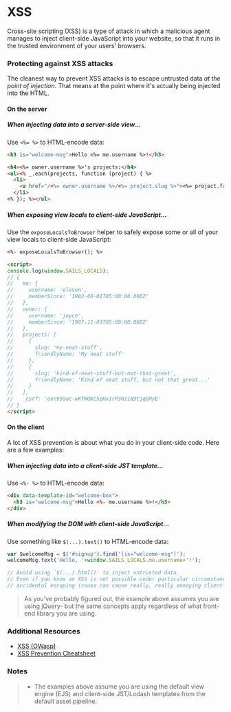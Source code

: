 # XSS

Cross-site scripting (XSS) is a type of attack in which a malicious agent manages to inject client-side JavaScript into your website, so that it runs in the trusted environment of your users' browsers.


### Protecting against XSS attacks

The cleanest way to prevent XSS attacks is to escape untrusted data _at the point of injection_.  That means at the point where it's actually being injected into the HTML.


#### On the server

##### When injecting data into a server-side view...

Use `<%= %>` to HTML-encode data:

```html
<h3 is="welcome-msg">Hello <%= me.username %>!</h3>

<h4><%= owner.username %>'s projects:</h4>
<ul><% _.each(projects, function (project) { %>
  <li>
    <a href="/<%= owner.username %>/<%= project.slug %>"><%= project.friendlyName %></a>
  </li>
<% }); %></ul>
```

##### When exposing view locals to client-side JavaScript...

Use the `exposeLocalsToBrowser` helper to safely expose some or all of your view locals to client-side JavaScript:

```html
<%- exposeLocalsToBrowser(); %>

<script>
console.log(window.SAILS_LOCALS);
// {
//   me: {
//     username: 'eleven',
//     memberSince: '1982-08-01T05:00:00.000Z'
//   },
//   owner: {
//     username: 'joyce',
//     memberSince: '1987-11-03T05:00:00.000Z'
//   },
//   projects: [
//     {
//       slug: 'my-neat-stuff',
//       friendlyName: 'My neat stuff'
//     },
//     {
//       slug: 'kind-of-neat-stuff-but-not-that-great',
//       friendlyName: 'Kind of neat stuff, but not that great...'
//     }
//   ],
//   _csrf: 'oon95Uac-wKfWQKC5pHx1rP3HsiN9tjqGMyE'
// }
</script>
```



#### On the client

A lot of XSS prevention is about what you do in your client-side code.  Here are a few examples:

##### When injecting data into a client-side JST template...

Use `<%- %>` to HTML-encode data:

```html
<div data-template-id="welcome-box">
  <h3 is="welcome-msg">Hello <%- me.username %>!</h3>
</div>
```


##### When modifying the DOM with client-side JavaScript...

Use something like `$(...).text()` to HTML-encode data:

```js
var $welcomeMsg = $('#signup').find('[is="welcome-msg"]');
welcomeMsg.text('Hello, '+window.SAILS_LOCALS.me.username+'!');

// Avoid using `$(...).html()` to inject untrusted data.
// Even if you know an XSS is not possible under particular circumstances,
// accidental escaping issues can cause really, really annoying client-side bugs.
```

> As you've probably figured out, the example above assumes you are using jQuery- but the same concepts apply regardless of what front-end library you are using.


### Additional Resources
+ [XSS (OWasp)](https://www.owasp.org/index.php/XSS)
+ [XSS Prevention Cheatsheet](https://www.owasp.org/index.php/XSS_Prevention_Cheat_Sheet)


### Notes

> + The examples above assume you are using the default view engine (EJS) and client-side JST/Lodash templates from the default asset pipeline.


<docmeta name="displayName" value="XSS">

